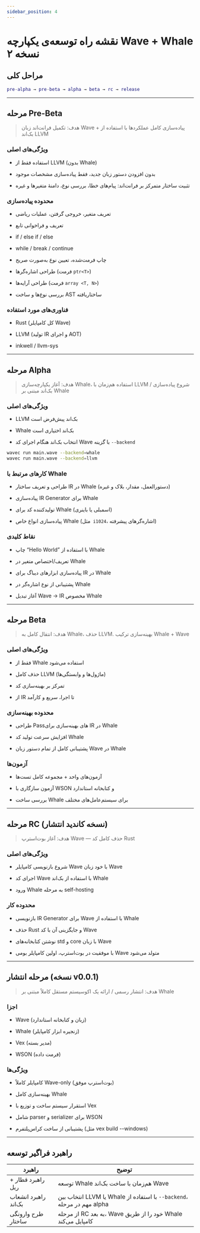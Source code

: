 ```yaml
---
sidebar_position: 4
---
```


# نقشه راه توسعه‌ی یکپارچه Wave + Whale نسخه ۲

## مراحل کلی

```matlab
pre-alpha → pre-beta → alpha → beta → rc → release
```

---

## مرحله Pre-Beta

> هدف: تکمیل فرانت‌اند زبان Wave + پیاده‌سازی کامل عملکردها با استفاده از بک‌اند LLVM

### ویژگی‌های اصلی
* استفاده فقط از LLVM (بدون Whale)

* بدون افزودن دستور زبان جدید، فقط پیاده‌سازی مشخصات موجود

* تثبیت ساختار متمرکز بر فرانت‌اند: پیام‌های خطا، بررسی نوع، دامنهٔ متغیرها و غیره

### محدوده پیاده‌سازی
* تعریف متغیر، خروجی گرفتن، عملیات ریاضی

* تعریف و فراخوانی تابع

* if / else if / else

* while / break / continue

* چاپ فرمت‌شده، تعیین نوع به‌صورت صریح

* طراحی اشاره‌گرها (فرمت `ptr<T>`)

* طراحی آرایه‌ها (فرمت `array <T, N>`)

* بررسی نوع‌ها و ساخت AST ساختاریافته

### فناوری‌های مورد استفاده
* Rust (کل کامپایلر Wave)

* LLVM (تولید IR و اجرای AOT)

* inkwell / llvm-sys

---

## مرحله Alpha

> هدف: آغاز یکپارچه‌سازی Whale، استفاده هم‌زمان با LLVM / شروع پیاده‌سازی بک‌اند مبتنی بر Whale

### ویژگی‌های اصلی
* LLVM بک‌اند پیش‌فرض است

* Whale بک‌اند اختیاری است

* انتخاب بک‌اند هنگام اجرای کد Wave با گزینه `--backend`

```bash
wavec run main.wave --backend=whale
wavec run main.wave --backend=llvm
```

### کارهای مرتبط با Whale
* طراحی و تعریف ساختار IR در Whale (دستورالعمل، مقدار، بلاک و غیره)

* پیاده‌سازی IR Generator برای Whale

* تولیدکننده کد برای Whale (اسمبلی یا باینری)

* پیاده‌سازی انواع خاص Whale (مثل` i1024`، اشاره‌گرهای پیشرفته)

### نقاط کلیدی
* چاپ “Hello World” با استفاده از Whale

* تعریف/اختصاص متغیر در Whale

* پیاده‌سازی ابزارهای دیباگ برای IR در Whale

* پشتیبانی از نوع اشاره‌گر در Whale

* آغاز تبدیل Wave → IR مخصوص Whale

---

## مرحله Beta

> هدف: انتقال کامل به Whale، حذف LLVM. بهینه‌سازی ترکیب Whale + Wave

### ویژگی‌های اصلی
* فقط از Whale استفاده می‌شود

* حذف کامل LLVM (ماژول‌ها و وابستگی‌ها)

* تمرکز بر بهینه‌سازی کد

* از IR تا اجرا، سریع و کارآمد

### محدوده بهینه‌سازی
* طراحی Passهای بهینه‌سازی برای IR در Whale

* افزایش سرعت تولید کد Whale

* پشتیبانی کامل از تمام دستور زبان Wave در Whale

### آزمون‌ها
* آزمون‌های واحد + مجموعه کامل تست‌ها

* آزمون سازگاری با WSON و کتابخانه استاندارد

* بررسی ساخت Whale برای سیستم‌عامل‌های مختلف

---

## مرحله RC (نسخه کاندید انتشار)

> هدف: آغاز بوت‌استرپ Wave — حذف کامل کد Rust

### ویژگی‌های اصلی
* شروع بازنویسی کامپایلر Wave با خود زبان Wave

* اجرای کد Wave با استفاده از بک‌اند Whale

* ورود Whale به مرحله self-hosting

### محدوده کار
* بازنویسی IR Generator برای Wave با استفاده از Whale

* حذف Rust و جایگزینی آن با کد Wave

* نوشتن کتابخانه‌های std و core با زبان Wave

* با موفقیت در بوت‌استرپ، اولین کامپایلر بومی Wave متولد می‌شود

---

## مرحله انتشار (نسخه v0.0.1)

> هدف: انتشار رسمی / ارائه یک اکوسیستم مستقل کاملاً مبتنی بر Whale

### اجزا
* Wave (زبان و کتابخانه استاندارد)

* Whale (زنجیره ابزار کامپایلر)

* Vex (مدیر بسته)

* WSON (فرمت داده)

### ویژگی‌ها
* کامپایلر کاملاً Wave-only (بوت‌استرپ موفق)

* بهینه‌سازی کامل Whale

* استقرار سیستم ساخت و توزیع با Vex

* شامل parser و serializer برای WSON

* پشتیبانی از ساخت کراس‌پلتفرم (مثل vex build --windows)

---

## راهبرد فراگیر توسعه

| راهبرد               | توضیح                                                                  |
| -------------------- | ---------------------------------------------------------------------- |
| راهبرد قطار + ریل    | توسعه Whale هم‌زمان با ساخت بک‌اند Wave                                |
| راهبرد انشعاب بک‌اند | انتخاب بین LLVM یا Whale با استفاده از `--backend`، مهم در مرحله alpha |
| طرح وارونگی ساختار   | از مرحله RC به بعد، Wave خود را از طریق Whale کامپایل می‌کند           |
